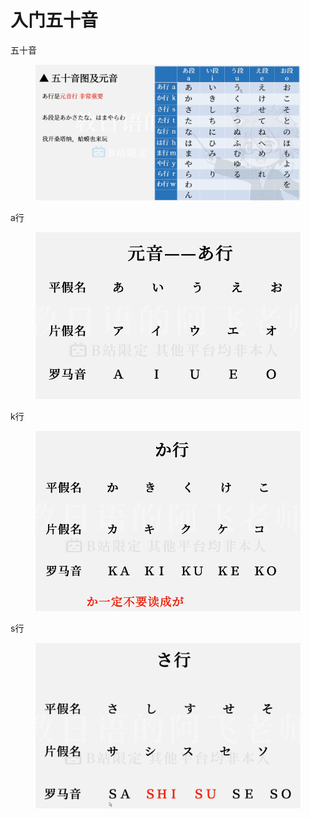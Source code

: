 # 入门五十音

五十音

<div data-full-width="false">

<figure><img src="../../.gitbook/assets/image.png" alt=""><figcaption></figcaption></figure>

</div>

a行

<figure><img src="../../.gitbook/assets/image (1) (2).png" alt=""><figcaption></figcaption></figure>

k行

<figure><img src="../../.gitbook/assets/image (2).png" alt=""><figcaption></figcaption></figure>

s行

<figure><img src="../../.gitbook/assets/image (1).png" alt=""><figcaption></figcaption></figure>
